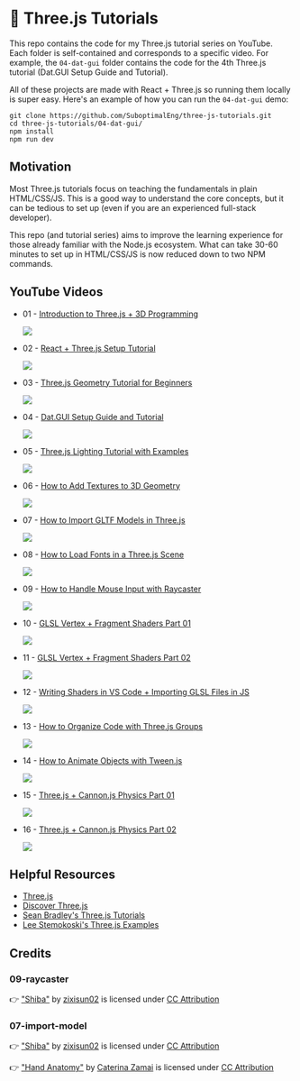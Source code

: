 # 🥉 Three.js Tutorials

This repo contains the code for my Three.js tutorial series on YouTube. Each folder is self-contained and corresponds to a specific video. For example, the `04-dat-gui` folder contains the code for the 4th Three.js tutorial (Dat.GUI Setup Guide and Tutorial).

All of these projects are made with React + Three.js so running them locally is super easy. Here's an example of how you can run the `04-dat-gui` demo:

```
git clone https://github.com/SuboptimalEng/three-js-tutorials.git
cd three-js-tutorials/04-dat-gui/
npm install
npm run dev
```

## Motivation

Most Three.js tutorials focus on teaching the fundamentals in plain HTML/CSS/JS. This is a good way to understand the core concepts, but it can be tedious to set up (even if you are an experienced full-stack developer).

This repo (and tutorial series) aims to improve the learning experience for those already familiar with the Node.js ecosystem. What can take 30-60 minutes to set up in HTML/CSS/JS is now reduced down to two NPM commands.

## YouTube Videos

- 01 - [Introduction to Three.js + 3D Programming](https://www.youtube.com/watch?v=MSZ7nqqgVKc)

  <img src="/_thumbnails/01-intro.png">

- 02 - [React + Three.js Setup Tutorial](https://www.youtube.com/watch?v=d63N4g8p_wI)

  <img src="/_thumbnails/02-setup-guide.png">

- 03 - [Three.js Geometry Tutorial for Beginners](https://www.youtube.com/watch?v=K_CwmMlNmQo)

  <img src="/_thumbnails/03-geometry.png">

- 04 - [Dat.GUI Setup Guide and Tutorial](https://www.youtube.com/watch?v=JyhhHhoqK2o)

  <img src="/_thumbnails/04-dat-gui.png">

- 05 - [Three.js Lighting Tutorial with Examples](https://www.youtube.com/watch?v=bsLosbweLNE)

  <img src="/_thumbnails/05-lighting.png">

- 06 - [How to Add Textures to 3D Geometry](https://www.youtube.com/watch?v=vLz2Rk1r_gQ)

  <img src="/_thumbnails/06-textures.png">

- 07 - [How to Import GLTF Models in Three.js](https://www.youtube.com/watch?v=WBe3xrV4CPM)

  <img src="/_thumbnails/07-import-model.png">

- 08 - [How to Load Fonts in a Three.js Scene](https://www.youtube.com/watch?v=l7K9AMnesJQ)

  <img src="/_thumbnails/08-font-loader.png">

- 09 - [How to Handle Mouse Input with Raycaster](https://www.youtube.com/watch?v=CbUhot3K-gc)

  <img src="/_thumbnails/09-raycaster.png">

- 10 - [GLSL Vertex + Fragment Shaders Part 01](https://www.youtube.com/watch?v=EntBBM6nqQA)

  <img src="/_thumbnails/10-shaders-part-01.png">

- 11 - [GLSL Vertex + Fragment Shaders Part 02](https://www.youtube.com/watch?v=dRo7SnOJlEM)

  <img src="/_thumbnails/11-shaders-part-02.png">

- 12 - [Writing Shaders in VS Code + Importing GLSL Files in JS](https://www.youtube.com/watch?v=RDughHM9qoE)

  <img src="/_thumbnails/12-shaders-in-vscode.png">

- 13 - [How to Organize Code with Three.js Groups](https://www.youtube.com/watch?v=tXBpv9cDmhg)

  <img src="/_thumbnails/13-object-groups.png">

- 14 - [How to Animate Objects with Tween.js](https://www.youtube.com/watch?v=zXqCj8jeAi0)

  <img src="/_thumbnails/14-tween-js.png">

- 15 - [Three.js + Cannon.js Physics Part 01](https://www.youtube.com/watch?v=Ht1JzJ6kB7g)

  <img src="/_thumbnails/15-physics-part-01.png">

- 16 - [Three.js + Cannon.js Physics Part 02](https://www.youtube.com/watch?v=RYWMKucBDiI)

  <img src="/_thumbnails/16-physics-part-02.png">

## Helpful Resources

- [Three.js](https://threejs.org/)
- [Discover Three.js](https://discoverthreejs.com/book/introduction/)
- [Sean Bradley's Three.js Tutorials](https://sbcode.net/threejs/)
- [Lee Stemokoski's Three.js Examples](https://stemkoski.github.io/Three.js/index.html)

## Credits

### 09-raycaster

👉 ["Shiba"](https://sketchfab.com/3d-models/shiba-faef9fe5ace445e7b2989d1c1ece361c) by [zixisun02](https://sketchfab.com/zixisun51) is licensed under [CC Attribution](http://creativecommons.org/licenses/by/4.0/)

### 07-import-model

👉 ["Shiba"](https://sketchfab.com/3d-models/shiba-faef9fe5ace445e7b2989d1c1ece361c) by [zixisun02](https://sketchfab.com/zixisun51) is licensed under [CC Attribution](http://creativecommons.org/licenses/by/4.0/)

👉 ["Hand Anatomy"](https://sketchfab.com/3d-models/hand-anatomy-ada8498be9754e9f90b2eecc1b4ef8c5) by [Caterina Zamai](https://www.artstation.com/zaccate) is licensed under [CC Attribution](https://creativecommons.org/licenses/by/4.0/)
